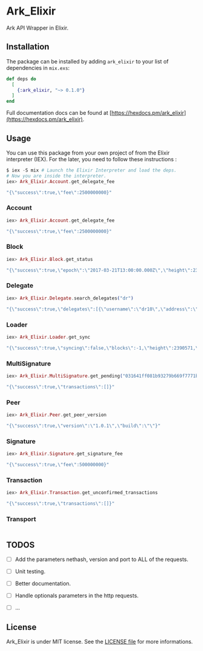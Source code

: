 # Ark_Elixir

Ark API Wrapper in Elixir.

## Installation

The package can be installed by adding `ark_elixir` to your list of dependencies in `mix.exs`:

```elixir
def deps do
  [
    {:ark_elixir, "~> 0.1.0"}
  ]
end
```

Full documentation docs can be found at [https://hexdocs.pm/ark_elixir](https://hexdocs.pm/ark_elixir).

## Usage

You can use this package from your own project of from the Elixir interpreter (IEX). For the
later, you need to follow these instructions :

```elixir
$ iex -S mix # Launch the Elixir Interpreter and load the deps.
# Now you are inside the interpreter.
iex> Ark_Elixir.Account.get_delegate_fee

"{\"success\":true,\"fee\":2500000000}"
```

### Account

```elixir
iex> Ark_Elixir.Account.get_delegate_fee

"{\"success\":true,\"fee\":2500000000}"
```

### Block

```elixir
iex> Ark_Elixir.Block.get_status

"{\"success\":true,\"epoch\":\"2017-03-21T13:00:00.000Z\",\"height\":2390561,\"fee\":10000000,\"milestone\":0,\"nethash\":\"6e84d08bd299ed97c212c886c98a57e36545c8f5d645ca7eeae63a8bd62d8988\",\"reward\":200000000,\"supply\":12978112200000000}"
```

### Delegate

```elixir
iex> Ark_Elixir.Delegate.search_delegates("dr")

"{\"success\":true,\"delegates\":[{\"username\":\"dr10\",\"address\":\"ANwjGUcVbLXpqbBUWbjUBQWkr4MWVDuJu9\",\"publicKey\":\"031641ff081b93279b669f7771b3fbe48ade13eadb6d5fd85bdd025655e349f008\",\"vote\":\"146008523685645\",\"producedblocks\":27733,\"missedblocks\":182},{\"username\":\"drusilla\",\"address\":\"AGzLMjoUiLbccC4YpaDsMRwHaoUwCoorQG\",\"publicKey\":\"038dfc041c7e609f254b2cf38de4b55e02dff9e743497f5cf6b67d49d8e44978ce\",\"vote\":\"0\",\"producedblocks\":0,\"missedblocks\":0},{\"username\":\"gr33ndrag0n\",\"address\":\"AUf8qWdgywo9c8P5oD48bz3Dv7ZK5K2giX\",\"publicKey\":\"03fe97236cc043ebb977c9ba79eee808da0615d85681185e997592347846444c61\",\"vote\":\"3033651019152\",\"producedblocks\":38929,\"missedblocks\":28},{\"username\":\"videodrome\",\"address\":\"AMyGKY2TdTujzzBiPvP3C27twAFy37SdqF\",\"publicKey\":\"03c29c149ca840d5717f8bf0d606dcdf007ef88b9fb2ebbfd57e9cee7845066e8c\",\"vote\":\"3334733141\",\"producedblocks\":292,\"missedblocks\":5}]}"
```

### Loader

```elixir
iex> Ark_Elixir.Loader.get_sync

"{\"success\":true,\"syncing\":false,\"blocks\":-1,\"height\":2390571,\"id\":\"4903519278228018918\"}"
```

### MultiSignature

```elixir
iex> Ark_Elixir.MultiSignature.get_pending("031641ff081b93279b669f7771b3fbe48ade13eadb6d5fd85bdd025655e349f008")

"{\"success\":true,\"transactions\":[]}"
```

### Peer

```elixir
iex> Ark_Elixir.Peer.get_peer_version

"{\"success\":true,\"version\":\"1.0.1\",\"build\":\"\"}"
```

### Signature

```elixir
iex> Ark_Elixir.Signature.get_signature_fee

"{\"success\":true,\"fee\":500000000}"
```

### Transaction

```elixir
iex> Ark_Elixir.Transaction.get_unconfirmed_transactions

"{\"success\":true,\"transactions\":[]}"
```

### Transport

```elixir

```

## TODOS

- [ ] Add the parameters nethash, version and port to ALL of the requests.
- [ ] Unit testing.
- [ ] Better documentation.
- [ ] Handle optionals parameters in the http requests.
- [ ] ...


## License

Ark_Elixir is under MIT license. See the [LICENSE file](https://github.com/Highjhacker/Ark-Elixir/blob/master/LICENSE) for more informations.

